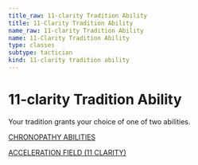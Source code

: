 ```yaml
---
title_raw: 11-clarity Tradition Ability
title: 11-Clarity Tradition Ability
name_raw: 11-clarity Tradition Ability
name: 11-Clarity Tradition Ability
type: classes
subtype: tactician
kind: 11-clarity tradition ability
---
```


# 11-clarity Tradition Ability

Your tradition grants your choice of one of two abilities.

[CHRONOPATHY ABILITIES](./Chronopathy%20Abilities.md)

[ACCELERATION FIELD (11 CLARITY)](./Acceleration%20Field/Acceleration%20Field.md)
